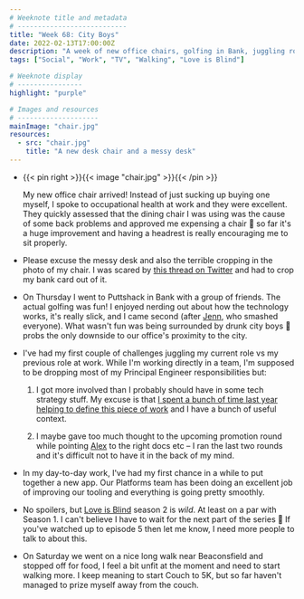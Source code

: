 ```yaml
---
# Weeknote title and metadata
# ---------------------------
title: "Week 68: City Boys"
date: 2022-02-13T17:00:00Z
description: "A week of new office chairs, golfing in Bank, juggling roles at work, Love is Blind, building a new app, and a nice walk in the countryside."
tags: ["Social", "Work", "TV", "Walking", "Love is Blind"]

# Weeknote display
# ----------------
highlight: "purple"

# Images and resources
# --------------------
mainImage: "chair.jpg"
resources:
  - src: "chair.jpg"
    title: "A new desk chair and a messy desk"
---
```


  * {{< pin right >}}{{< image "chair.jpg" >}}{{< /pin >}}
  
    My new office chair arrived! Instead of just sucking up buying one myself, I spoke to occupational health at work and they were excellent. They quickly assessed that the dining chair I was using was the cause of some back problems and approved me expensing a chair :tada: so far it's a huge improvement and having a headrest is really encouraging me to sit properly.

  * Please excuse the messy desk and also the terrible cropping in the photo of my chair. I was scared by [this thread on Twitter](https://twitter.com/amateuradam/status/1490394034900197388) and had to crop my bank card out of it.

  * On Thursday I went to Puttshack in Bank with a group of friends. The actual golfing was fun! I enjoyed nerding out about how the technology works, it's really slick, and I came second (after [Jenn](https://twitter.com/teachlearncode), who smashed everyone). What wasn't fun was being surrounded by drunk city boys :grimacing: probs the only downside to our office's proximity to the city.

  * I've had my first couple of challenges juggling my current role vs my previous role at work. While I'm working directly in a team, I'm supposed to be dropping most of my Principal Engineer responsibilities but:

    1. I got more involved than I probably should have in some tech strategy stuff. My excuse is that [I spent a bunch of time last year helping to define this piece of work](http://localhost:1313/weeknotes/40/) and I have a bunch of useful context.

    2. I maybe gave too much thought to the upcoming promotion round while pointing [Alex](https://alexwilson.tech/) to the right docs etc – I ran the last two rounds and it's difficult not to have it in the back of my mind.

  * In my day-to-day work, I've had my first chance in a while to put together a new app. Our Platforms team has been doing an excellent job of improving our tooling and everything is going pretty smoothly.

  * No spoilers, but [Love is Blind](https://www.netflix.com/title/80996601) season 2 is _wild_. At least on a par with Season 1. I can't believe I have to wait for the next part of the series :grimacing: If you've watched up to episode 5 then let me know, I need more people to talk to about this.

  * On Saturday we went on a nice long walk near Beaconsfield and stopped off for food, I feel a bit unfit at the moment and need to start walking more. I keep meaning to start Couch to 5K, but so far haven't managed to prize myself away from the couch.
